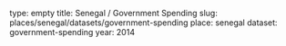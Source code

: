 type: empty
title: Senegal / Government Spending
slug: places/senegal/datasets/government-spending
place: senegal
dataset: government-spending
year: 2014
